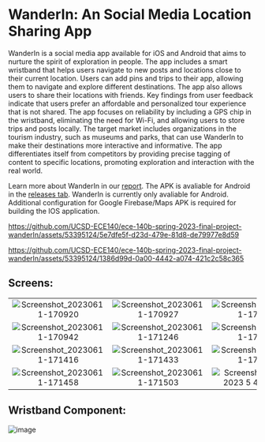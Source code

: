 # WanderIn: An Social Media Location Sharing App
WanderIn is a social media app available for iOS and Android that aims to nurture the spirit of exploration in people. The app includes a smart wristband that helps users navigate to new posts and locations close to their current location. Users can add pins and trips to their app, allowing them to navigate and explore different destinations. The app also allows users to share their locations with friends. Key findings from user feedback indicate that users prefer an affordable and personalized tour experience that is not shared. The app focuses on reliability by including a GPS chip in the wristband, eliminating the need for Wi-Fi, and allowing users to store trips and posts locally. The target market includes organizations in the tourism industry, such as museums and parks, that can use WanderIn to make their destinations more interactive and informative. The app differentiates itself from competitors by providing precise tagging of content to specific locations, promoting exploration and interaction with the real world. 


Learn more about WanderIn in our [report](https://github.com/UCSD-ECE140/ece-140b-spring-2023-final-project-wanderln/blob/main/WanderIn.Report.pdf). The APK is avaliable for Android in the [releases tab](https://github.com/UCSD-ECE140/ece-140b-spring-2023-final-project-wanderln/releases). WanderIn is currently only avaliable for Android. Additional configuration for Google Firebase/Maps APK is required for building the IOS application. 


https://github.com/UCSD-ECE140/ece-140b-spring-2023-final-project-wanderln/assets/53395124/5e7dfe5f-d23d-479e-81d8-de79977e8d59

https://github.com/UCSD-ECE140/ece-140b-spring-2023-final-project-wanderln/assets/53395124/1386d99d-0a00-4442-a074-421c2c58c365


## Screens:
| | | |
|:-------------------------:|:-------------------------:|:-------------------------:|
|![Screenshot_20230611-170920](https://github.com/UCSD-ECE140/ece-140b-spring-2023-final-project-wanderln/assets/53395124/dc206545-aa69-407e-8c99-e87a46f949bf)|![Screenshot_20230611-170927](https://github.com/UCSD-ECE140/ece-140b-spring-2023-final-project-wanderln/assets/53395124/ed6d15b4-009d-4301-bd77-9f474b3492d0)|![Screenshot_20230611-170935](https://github.com/UCSD-ECE140/ece-140b-spring-2023-final-project-wanderln/assets/53395124/6207c5df-1ecd-45f5-b77b-f39e5f3c904a)|
|![Screenshot_20230611-170942](https://github.com/UCSD-ECE140/ece-140b-spring-2023-final-project-wanderln/assets/53395124/1669ed75-908b-4e84-875c-cef2cfc57990)|![Screenshot_20230611-171246](https://github.com/UCSD-ECE140/ece-140b-spring-2023-final-project-wanderln/assets/53395124/87079858-5dfa-4c67-9f05-c029dab839df)|![Screenshot_20230611-171259](https://github.com/UCSD-ECE140/ece-140b-spring-2023-final-project-wanderln/assets/53395124/39cdf5d5-f395-4ec0-a3f3-e6fc26da705a)|
|![Screenshot_20230611-171416](https://github.com/UCSD-ECE140/ece-140b-spring-2023-final-project-wanderln/assets/53395124/d4111104-9fa7-41c5-9f00-1a328ad8d92e)|![Screenshot_20230611-171433](https://github.com/UCSD-ECE140/ece-140b-spring-2023-final-project-wanderln/assets/53395124/2b13ce8f-cf0f-4729-a2c2-9462b530585e)|![Screenshot_20230611-171448](https://github.com/UCSD-ECE140/ece-140b-spring-2023-final-project-wanderln/assets/53395124/5210bef3-33a1-468c-8cfe-e5f74c8d8f82)|
|![Screenshot_20230611-171458](https://github.com/UCSD-ECE140/ece-140b-spring-2023-final-project-wanderln/assets/53395124/33225aea-5475-4ac5-96a3-8fe6d33bb6d6)|![Screenshot_20230611-171503](https://github.com/UCSD-ECE140/ece-140b-spring-2023-final-project-wanderln/assets/53395124/69b8cbd8-0308-4e45-8b06-648b28cf4b07)|![Screenshot (Jun 11, 2023 5 49 33 PM)](https://github.com/UCSD-ECE140/ece-140b-spring-2023-final-project-wanderln/assets/53395124/ee526947-03bc-4c2e-911b-464482d11ec9)|

## Wristband Component:
![image](https://github.com/UCSD-ECE140/ece-140b-spring-2023-final-project-wanderln/assets/53395124/bb157118-9ae7-4b00-8cdf-f4173b14d9a0)


